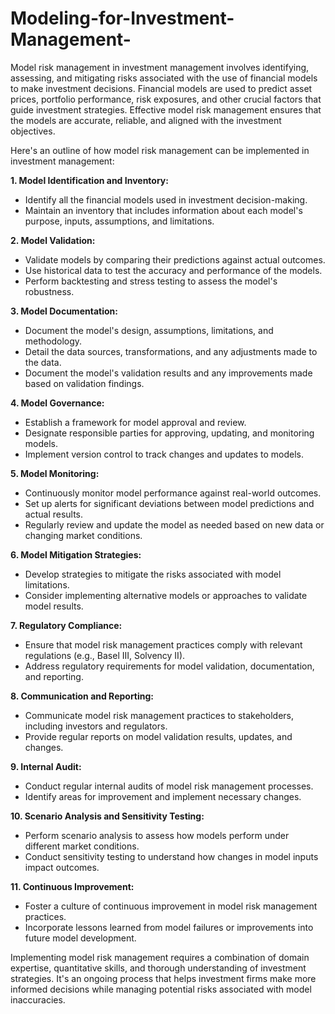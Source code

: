 # Modeling-for-Investment-Management-

Model risk management in investment management involves identifying, assessing, and mitigating risks associated with the use of financial models to make investment decisions. Financial models are used to predict asset prices, portfolio performance, risk exposures, and other crucial factors that guide investment strategies. Effective model risk management ensures that the models are accurate, reliable, and aligned with the investment objectives.

Here's an outline of how model risk management can be implemented in investment management:

**1. Model Identification and Inventory:**
   - Identify all the financial models used in investment decision-making.
   - Maintain an inventory that includes information about each model's purpose, inputs, assumptions, and limitations.

**2. Model Validation:**
   - Validate models by comparing their predictions against actual outcomes.
   - Use historical data to test the accuracy and performance of the models.
   - Perform backtesting and stress testing to assess the model's robustness.

**3. Model Documentation:**
   - Document the model's design, assumptions, limitations, and methodology.
   - Detail the data sources, transformations, and any adjustments made to the data.
   - Document the model's validation results and any improvements made based on validation findings.

**4. Model Governance:**
   - Establish a framework for model approval and review.
   - Designate responsible parties for approving, updating, and monitoring models.
   - Implement version control to track changes and updates to models.

**5. Model Monitoring:**
   - Continuously monitor model performance against real-world outcomes.
   - Set up alerts for significant deviations between model predictions and actual results.
   - Regularly review and update the model as needed based on new data or changing market conditions.

**6. Model Mitigation Strategies:**
   - Develop strategies to mitigate the risks associated with model limitations.
   - Consider implementing alternative models or approaches to validate model results.

**7. Regulatory Compliance:**
   - Ensure that model risk management practices comply with relevant regulations (e.g., Basel III, Solvency II).
   - Address regulatory requirements for model validation, documentation, and reporting.

**8. Communication and Reporting:**
   - Communicate model risk management practices to stakeholders, including investors and regulators.
   - Provide regular reports on model validation results, updates, and changes.

**9. Internal Audit:**
   - Conduct regular internal audits of model risk management processes.
   - Identify areas for improvement and implement necessary changes.

**10. Scenario Analysis and Sensitivity Testing:**
   - Perform scenario analysis to assess how models perform under different market conditions.
   - Conduct sensitivity testing to understand how changes in model inputs impact outcomes.

**11. Continuous Improvement:**
   - Foster a culture of continuous improvement in model risk management practices.
   - Incorporate lessons learned from model failures or improvements into future model development.

Implementing model risk management requires a combination of domain expertise, quantitative skills, and thorough understanding of investment strategies. 
It's an ongoing process that helps investment firms make more informed decisions while managing potential risks associated with model inaccuracies.

